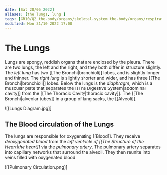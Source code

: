 ```yaml
---
date: [Sat 28/05 2022]
aliases: [the lungs, lung ]
tags: [GR10/Q2 the-body/organs/skeletal-system the-body/organs/respiratory-system ]
modified: Mon 31/10 2022 17:00
---
```

# The Lungs
Lungs are spongy, reddish organs that are enclosed by the pleura. There are two lungs, the left and the right, and they both differ in structure slightly. The *left lung* has two [[The Bronchi|bronchioli]] lobes, and is slightly longer and thinner. The *right lung* is slightly shorter and wider, and has three [[The Bronchi|bronchioli]] lobes. Below the lungs is the *diaphragm*, which is a muscular plate that separates the [[The Digestive System|abdominal cavity]] from the [[The Thoracic Cavity|thoracic cavity]]. The [[The Bronchi|alveolar tubes]] in a group of lung sacks, the [[Alveoli]]. 

![[Lungs Diagram.jpg]]

## The Blood circulation of the Lungs
The lungs are responsible for oxygenating [[Blood]]. They receive *deoxygenated blood* from the *left ventricle of [[The Structure of the Heart|the heart]]* via the *pulmonary artery*. The pulmonary artery separates into capillary networks that surround the alveoli. They then reunite into veins filled with oxygenated blood

![[Pulmonary Circulation.png]]

